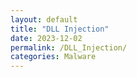 ```yaml
---
layout: default
title: "DLL Injection"
date: 2023-12-02
permalink: /DLL_Injection/
categories: Malware
---
```

